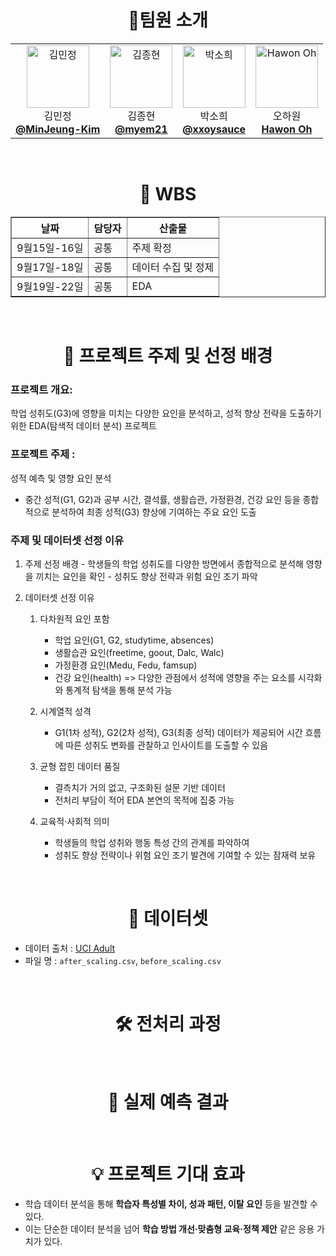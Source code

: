 #  <div align="center"> 🙋팀원 소개   </div> 
<div align="center">
  <table>
  <tr>
    <td align="center"> 
      <img src="https://avatars.githubusercontent.com/u/79193369?v=4" width="100px;" alt="김민정"/>   
      <br/>
      김민정
      <br/>
      <a href="https://github.com/MinJeung-Kim"><b>@MinJeung-Kim</b></a> 
    </td> 
    <td align="center"> 
      <img src="https://avatars.githubusercontent.com/u/227073315?v=4" width="100px;" alt="김종현"/>   
      <br/>
      김종현
      <br/>
      <a href="https://github.com/myem21"><b>@myem21</b></a> 
    </td>
   <td align="center"> 
      <img src="https://avatars.githubusercontent.com/u/156564995?v=4" width="100px;" alt="박소희"/>   
      <br/>
      박소희
      <br/>
      <a href="https://github.com/xxoysauce"><b>@xxoysauce</b></a> 
    </td> 
   <td align="center"> 
      <img src="https://avatars.githubusercontent.com/u/181833818?v=4" width="100px;" alt="Hawon Oh"/>  
      <br/> 
      오하원
      <br/>
      <a href="https://github.com/Hawon-Oh"><b>Hawon Oh</b></a> 
    </td> 
  </tr>
</table>
</div>

<br />

#  <div align="center"> 📆 WBS   </div>  
<div align="center">
<table border="1">
  <thead>
    <tr>
      <th>날짜</th>
      <th>담당자</th>
      <th>산출물</th>
    </tr>
  </thead>
  <tbody>
    <tr>
      <td>9월15일-16일</td>
      <td>공통</td>
      <td>주제 확정</td>
    </tr>
    <tr>
      <td>9월17일-18일</td>
      <td>공통</td>
      <td>데이터 수집 및 정제</td>
    </tr>
    <tr>
      <td>9월19일-22일</td>
      <td>공통</td>
      <td>EDA</td>
    </tr>
  </tbody>
</table>
</div>


<br />

#  <div align="center"> 🚩 프로젝트 주제 및 선정 배경  </div>  
### 프로젝트 개요: 
  학업 성취도(G3)에 영향을 미치는 다양한 요인을 분석하고, 성적 향상 전략을 도출하기 위한 EDA(탐색적 데이터 분석) 프로젝트

### 프로젝트 주제 :
  성적 예측 및 영향 요인 분석
   - 중간 성적(G1, G2)과 공부 시간, 결석률, 생활습관, 가정환경, 건강 요인 등을 종합적으로 분석하여 최종 성적(G3) 향상에 기여하는 주요 요인 도출

### 주제 및 데이터셋 선정 이유
  1. 주제 선정 배경
    - 학생들의 학업 성취도를 다양한 방면에서 종합적으로 분석해 영향을 끼치는 요인을 확인
    - 성취도 향상 전략과 위험 요인 조기 파악
  
  2. 데이터셋 선정 이유
     1. 다차원적 요인 포함
        - 학업 요인(G1, G2, studytime, absences)
        - 생활습관 요인(freetime, goout, Dalc, Walc)
        - 가정환경 요인(Medu, Fedu, famsup)
        - 건강 요인(health)
        => 다양한 관점에서 성적에 영향을 주는 요소를 시각화와 통계적 탐색을 통해 분석 가능

     3. 시계열적 성격
        - G1(1차 성적), G2(2차 성적), G3(최종 성적) 데이터가 제공되어 시간 흐름에 따른 성취도 변화를 관찰하고 인사이트를 도출할 수 있음

     5. 균형 잡힌 데이터 품질
        - 결측치가 거의 없고, 구조화된 설문 기반 데이터
        - 전처리 부담이 적어 EDA 본연의 목적에 집중 가능

     6. 교육적·사회적 의미
        - 학생들의 학업 성취와 행동 특성 간의 관계를 파악하여
        - 성취도 향상 전략이나 위험 요인 조기 발견에 기여할 수 있는 잠재력 보유

<br />


#  <div align="center"> 📑 데이터셋 </div>  
- 데이터 출처 : [UCI Adult](https://archive.ics.uci.edu/datasets?skip=0&take=10&sort=desc&orderBy=NumHits&search=Student+Performance)
- 파일 명 : `after_scaling.csv`, `before_scaling.csv` 

<br />

#  <div align="center"> 🛠️ 전처리 과정 </div>    

<br />

#  <div align="center"> 🌟 실제 예측 결과 </div>  

<br />

#  <div align="center"> 💡 프로젝트 기대 효과 </div>    
- 학습 데이터 분석을 통해 **학습자 특성별 차이, 성과 패턴, 이탈 요인** 등을 발견할 수 있다.
- 이는 단순한 데이터 분석을 넘어 **학습 방법 개선·맞춤형 교육·정책 제안** 같은 응용 가치가 있다.
